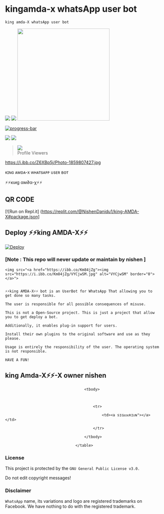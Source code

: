 # kingamda-x whatsApp user bot 
     

    king amda-X whatsApp user bot

<img src= "https://camo.githubusercontent.com/71b837571c48af3aa60a73dbc9d5936aa359d78efbfa8a6743cbbbc16b80ef4d/68747470733a2f2f63646e2e646973636f72646170702e636f6d2f6174746163686d656e74732f3830353930323039333930363630383138362f3830353931333937323533353539303932322f74656e6f722e676966"/>

<img src= "https://camo.githubusercontent.com/71b837571c48af3aa60a73dbc9d5936aa359d78efbfa8a6743cbbbc16b80ef4d/68747470733a2f2f63646e2e646973636f72646170702e636f6d2f6174746163686d656e74732f3830353930323039333930363630383138362f3830353931333937323533353539303932322f74656e6f722e676966"/>

<img src="https://i.ibb.co/mC4F1T3/Photo-1859807427.jpg" width="300" height="300">

     

<a href="https://ibb.co/t8W6NtJ"><img src="https://i.ibb.co/hDtNnjm/progress-bar.gif" alt="progress-bar" border="0"></a>    

     

 

<img src= "https://camo.githubusercontent.com/71b837571c48af3aa60a73dbc9d5936aa359d78efbfa8a6743cbbbc16b80ef4d/68747470733a2f2f63646e2e646973636f72646170702e636f6d2f6174746163686d656e74732f3830353930323039333930363630383138362f3830353931333937323533353539303932322f74656e6f722e676966"/>

<img src= "https://camo.githubusercontent.com/71b837571c48af3aa60a73dbc9d5936aa359d78efbfa8a6743cbbbc16b80ef4d/68747470733a2f2f63646e2e646973636f72646170702e636f6d2f6174746163686d656e74732f3830353930323039333930363630383138362f3830353931333937323533353539303932322f74656e6f722e676966"/>

><img src="https://profile-counter.glitch.me/dulensathsara/count.svg" /><br>Profile Viewers</div>

https://i.ibb.co/Z6XBp5j/Photo-1859807427.jpg

ᴋɪɴɢ ᴀᴍᴅᴀ-x ᴡʜᴀᴛsᴀᴘᴘ ᴜsᴇʀ ʙᴏᴛ

⚡⚡кιиg αм∂α-χ⚡⚡</h1>

## QR CODE

[![Run on Repl.it] (https://replit.com/@NishenDanidu1/king-AMDA-X#package.json]

## Deploy ⚡⚡king AMDA-X⚡⚡

[![Deploy](https://www.herokucdn.com/deploy/button.svg)](https://dashboard.heroku.com/new?template=https://github.com/NishNishendanidu/botwhatsapp.git)

### [Note : This repo will never update or maintain by nishen ]

 

	

	

	

	

	

	

	

	

	

	

	

	

	

	

  

    

  

  

  

  

    <img src="<a href="https://ibb.co/Km84jZg"><img src="https://i.ibb.co/Km84jZg/VYCjwSM.jpg" alt="VYCjwSM" border="0"></a>">

  </a>

</p>

```

⚡⚡king AMDA-X⚡⚡ bot is an UserBot for WhatsApp That allowing you to get done so many tasks.

The user is responsible for all possible consequences of misuse.

This is not a Open-Source project. This is just a project that allow you to get deploy a bot.

Additionally, it enables plug-in support for users.

Install their own plugins to the original software and use as they please.

Usage is entirely the responsibility of the user. The operating system is not responsible.

HAVE A FUN!

```

## king Amda-X⚡⚡-X owner nishen 

<table>

										<tbody>

	

											<tr>

												<td><a sɪɢᴇᴅᴇʀɪᴇɴ"></a></td>

											</tr>

										</tbody>

									</table>

### License

This project is protected by the `GNU General Public License v3.0.`

Do not edit copyright messages!

### Disclaimer

`WhatsApp` name, its variations and logo are registered trademarks on Facebook. We have nothing to do with the registered trademark.

	

												

													

	

													

													

													

													

													
